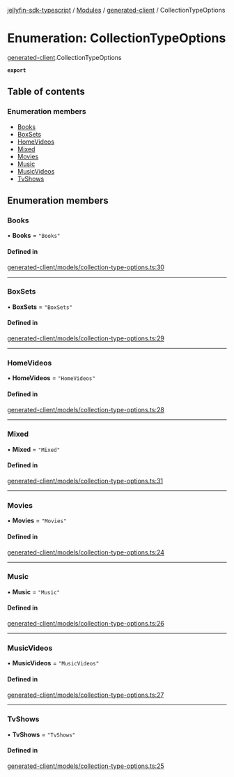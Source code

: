 [jellyfin-sdk-typescript](../README.md) / [Modules](../modules.md) / [generated-client](../modules/generated_client.md) / CollectionTypeOptions

# Enumeration: CollectionTypeOptions

[generated-client](../modules/generated_client.md).CollectionTypeOptions

**`export`**

## Table of contents

### Enumeration members

- [Books](generated_client.CollectionTypeOptions.md#books)
- [BoxSets](generated_client.CollectionTypeOptions.md#boxsets)
- [HomeVideos](generated_client.CollectionTypeOptions.md#homevideos)
- [Mixed](generated_client.CollectionTypeOptions.md#mixed)
- [Movies](generated_client.CollectionTypeOptions.md#movies)
- [Music](generated_client.CollectionTypeOptions.md#music)
- [MusicVideos](generated_client.CollectionTypeOptions.md#musicvideos)
- [TvShows](generated_client.CollectionTypeOptions.md#tvshows)

## Enumeration members

### Books

• **Books** = `"Books"`

#### Defined in

[generated-client/models/collection-type-options.ts:30](https://github.com/thornbill/jellyfin-sdk-typescript/blob/0f61f16/src/generated-client/models/collection-type-options.ts#L30)

___

### BoxSets

• **BoxSets** = `"BoxSets"`

#### Defined in

[generated-client/models/collection-type-options.ts:29](https://github.com/thornbill/jellyfin-sdk-typescript/blob/0f61f16/src/generated-client/models/collection-type-options.ts#L29)

___

### HomeVideos

• **HomeVideos** = `"HomeVideos"`

#### Defined in

[generated-client/models/collection-type-options.ts:28](https://github.com/thornbill/jellyfin-sdk-typescript/blob/0f61f16/src/generated-client/models/collection-type-options.ts#L28)

___

### Mixed

• **Mixed** = `"Mixed"`

#### Defined in

[generated-client/models/collection-type-options.ts:31](https://github.com/thornbill/jellyfin-sdk-typescript/blob/0f61f16/src/generated-client/models/collection-type-options.ts#L31)

___

### Movies

• **Movies** = `"Movies"`

#### Defined in

[generated-client/models/collection-type-options.ts:24](https://github.com/thornbill/jellyfin-sdk-typescript/blob/0f61f16/src/generated-client/models/collection-type-options.ts#L24)

___

### Music

• **Music** = `"Music"`

#### Defined in

[generated-client/models/collection-type-options.ts:26](https://github.com/thornbill/jellyfin-sdk-typescript/blob/0f61f16/src/generated-client/models/collection-type-options.ts#L26)

___

### MusicVideos

• **MusicVideos** = `"MusicVideos"`

#### Defined in

[generated-client/models/collection-type-options.ts:27](https://github.com/thornbill/jellyfin-sdk-typescript/blob/0f61f16/src/generated-client/models/collection-type-options.ts#L27)

___

### TvShows

• **TvShows** = `"TvShows"`

#### Defined in

[generated-client/models/collection-type-options.ts:25](https://github.com/thornbill/jellyfin-sdk-typescript/blob/0f61f16/src/generated-client/models/collection-type-options.ts#L25)
